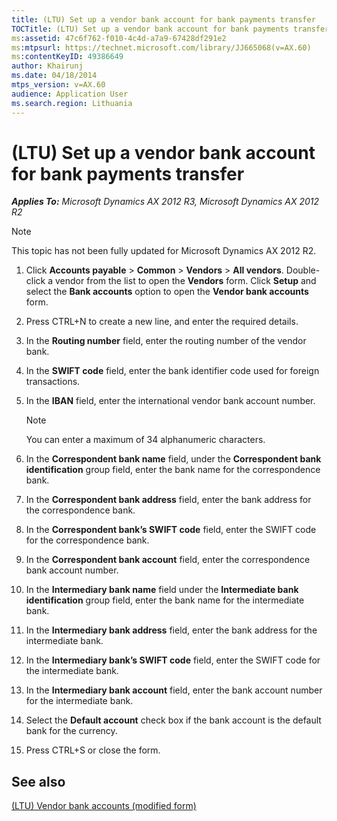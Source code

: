 ```yaml
---
title: (LTU) Set up a vendor bank account for bank payments transfer
TOCTitle: (LTU) Set up a vendor bank account for bank payments transfer
ms:assetid: 47c6f762-f010-4c4d-a7a9-67428df291e2
ms:mtpsurl: https://technet.microsoft.com/library/JJ665068(v=AX.60)
ms:contentKeyID: 49386649
author: Khairunj
ms.date: 04/18/2014
mtps_version: v=AX.60
audience: Application User
ms.search.region: Lithuania
---
```


# (LTU) Set up a vendor bank account for bank payments transfer 


_**Applies To:** Microsoft Dynamics AX 2012 R3, Microsoft Dynamics AX 2012 R2_


> [!NOTE]
> <P>This topic has not been fully updated for Microsoft Dynamics AX 2012 R2.</P>



1.  Click **Accounts payable** \> **Common** \> **Vendors** \> **All vendors**. Double-click a vendor from the list to open the **Vendors** form. Click **Setup** and select the **Bank accounts** option to open the **Vendor bank accounts** form.

2.  Press CTRL+N to create a new line, and enter the required details.

3.  In the **Routing number** field, enter the routing number of the vendor bank.

4.  In the **SWIFT code** field, enter the bank identifier code used for foreign transactions.

5.  In the **IBAN** field, enter the international vendor bank account number.
    

    > [!NOTE]
    > <P>You can enter a maximum of 34 alphanumeric characters.</P>



6.  In the **Correspondent bank name** field, under the **Correspondent bank identification** group field, enter the bank name for the correspondence bank.

7.  In the **Correspondent bank address** field, enter the bank address for the correspondence bank.

8.  In the **Correspondent bank’s SWIFT code** field, enter the SWIFT code for the correspondence bank.

9.  In the **Correspondent bank account** field, enter the correspondence bank account number.

10. In the **Intermediary bank name** field under the **Intermediate bank identification** group field, enter the bank name for the intermediate bank.

11. In the **Intermediary bank address** field, enter the bank address for the intermediate bank.

12. In the **Intermediary bank’s SWIFT code** field, enter the SWIFT code for the intermediate bank.

13. In the **Intermediary bank account** field, enter the bank account number for the intermediate bank.

14. Select the **Default account** check box if the bank account is the default bank for the currency.

15. Press CTRL+S or close the form.

## See also

[(LTU) Vendor bank accounts (modified form)](https://technet.microsoft.com/library/jj665102\(v=ax.60\))

  


